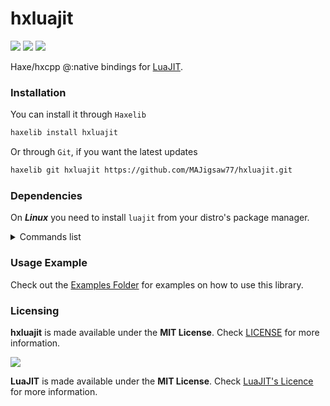 # hxluajit

![](https://img.shields.io/github/repo-size/MAJigsaw77/hxluajit) ![](https://badgen.net/github/open-issues/MAJigsaw77/hxluajit) ![](https://badgen.net/badge/license/MIT/green)

Haxe/hxcpp @:native bindings for [LuaJIT](https://luajit.org/luajit.html).

### Installation

You can install it through `Haxelib`
```bash
haxelib install hxluajit
```
Or through `Git`, if you want the latest updates
```bash
haxelib git hxluajit https://github.com/MAJigsaw77/hxluajit.git
```

### Dependencies

On ***Linux*** you need to install `luajit` from your distro's package manager.

<details>
<summary>Commands list</summary>

#### Debian based distributions ([Debian](https://debian.org)):
```bash
sudo apt-get install libluajit-5.1-dev
```

#### Arch based distributions ([Arch](https://archlinux.org)):
```bash
sudo pacman -S luajit
```

#### Fedora based distributions ([Fedora](https://getfedora.org)):
```bash
sudo dnf install luajit
```

#### Red Hat Enterprise Linux (RHEL):
```bash
sudo dnf install luajit
```

#### openSUSE based distributions ([openSUSE](https://www.opensuse.org)):
```bash
sudo zypper install luajit
```

#### Gentoo based distributions ([Gentoo](https://gentoo.org)):
```bash
sudo emerge dev-lang/luajit
```

#### Slackware based distributions ([Slackware](https://www.slackware.com)):
```bash
sudo slackpkg install luajit
```

#### Void Linux ([Void Linux](https://voidlinux.org)):
```bash
sudo xbps-install -S luajit
```

#### NixOS ([NixOS](https://nixos.org)):
```bash
nix-env -iA nixpkgs.luajit
```

</details>

### Usage Example

Check out the [Examples Folder](examples/) for examples on how to use this library.

### Licensing

**hxluajit** is made available under the **MIT License**. Check [LICENSE](./LICENSE) for more information.

![](https://avatars.githubusercontent.com/u/11773774?s=200&v=4)

**LuaJIT** is made available under the **MIT License**. Check [LuaJIT's Licence](https://github.com/LuaJIT/LuaJIT/blob/v2.1/COPYRIGHT) for more information.

